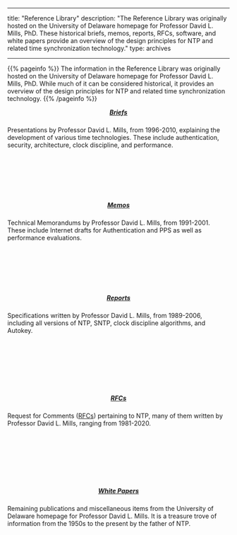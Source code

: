 
---
title: "Reference Library"
description: "The Reference Library was originally hosted on the University of Delaware homepage for Professor David L. Mills, PhD. These historical briefs, memos, reports, RFCs, software, and white papers provide an overview of the design principles for NTP and related time synchronization technology."
type: archives

---

{{% pageinfo %}}
The information in the Reference Library was originally hosted on the University of Delaware homepage for Professor David L. Mills, PhD. While much of it can be considered historical, it provides an overview of the design principles for NTP and related time synchronization technology.
{{% /pageinfo %}}
<br>

<div>
  <div class="container">
    <div class="row row-cols-1 row-cols-sm-3 row-cols-md-3 g-3">
      <div class="col">
        <div class="card mh-100" style="height: 200px;">
          <div class="card-body">
		    <h5 class="card-text" style="text-align: center; margin-top: 10px;"><a href="/reflib/brief/">Briefs</a></h5>
            <p>Presentations by Professor David L. Mills, from 1996-2010, explaining the development of various time technologies. These include authentication, security, architecture, clock discipline, and performance.</p>		
              <div class="d-flex justify-content-between align-items-center">
            </div>
          </div>
        </div>
      </div>
      <div class="col">
        <div class="card mh-100" style="height: 200px;">
          <div class="card-body">
		    <h5 class="card-text" style="text-align: center; margin-top: 10px;"><a href="/reflib/memos/">Memos</a></h5>
            <p>Technical Memorandums by Professor David L. Mills, from 1991-2001. These include Internet drafts for Authentication and PPS as well as performance evaluations.</p>
              <div class="d-flex justify-content-between align-items-center">
            </div>
          </div>
        </div>
      </div>
      <div class="col">
	    <div class="card mh-100" style="height: 200px;">
          <div class="card-body">
		    <h5 class="card-text" style="text-align: center; margin-top: 10px;"><a href="/reflib/reports/">Reports</a></h5>
            <p>Specifications written by Professor David L. Mills, from 1989-2006, including all versions of NTP, SNTP, clock discipline algorithms, and Autokey.</p>			
              <div class="d-flex justify-content-between align-items-center">
			</div>
          </div>
        </div>
      </div>
	</div>
  </div>
</div>
<br> 
<div>
  <div class="container">
    <div class="row row-cols-1 row-cols-sm-3 row-cols-md-3 g-3">
      <div class="col">
        <div class="card mh-100" style="height: 200px;">
          <div class="card-body">
		    <h5 class="card-text" style="text-align: center; margin-top: 10px;"><a href="/reflib/rfc/">RFCs</a></h5>
            <p>Request for Comments (<a href="https://en.wikipedia.org/wiki/Request_for_Comments">RFCs</a>) pertaining to NTP, many of them written by Professor David L. Mills, ranging from 1981-2020.</p>			
              <div class="d-flex justify-content-between align-items-center">
            </div>
          </div>
        </div>
      </div>
      <div class="col">
	    <div class="card mh-100" style="height: 200px;">
          <div class="card-body">
		    <h5 class="card-text" style="text-align: center; margin-top: 10px;"><a href="/reflib/papers/">White Papers</a></h5>
            <p>Remaining publications and miscellaneous items from the University of Delaware homepage for Professor David L. Mills. It is a treasure trove of information from the 1950s to the present by the father of NTP.</p>			
              <div class="d-flex justify-content-between align-items-center">
			</div>
          </div>
        </div>
      </div>
	</div>
  </div>
</div>
<br>